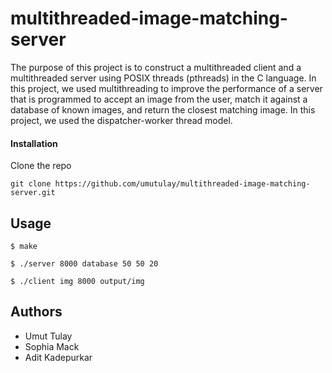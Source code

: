 # multithreaded-image-matching-server

The purpose of this project is to construct a multithreaded client and a multithreaded server using POSIX threads (pthreads) in the C language. In this project, we used multithreading to improve the performance of a server that is programmed to accept an image from the user, match it against a database of known images, and return the closest matching image. In this project, we used the dispatcher-worker thread model.

#### Installation

Clone the repo

`git clone https://github.com/umutulay/multithreaded-image-matching-server.git`

## Usage

`$ make`

`$ ./server 8000 database 50 50 20`

`$ ./client img 8000 output/img`

## Authors

* Umut Tulay
* Sophia Mack
* Adit Kadepurkar

